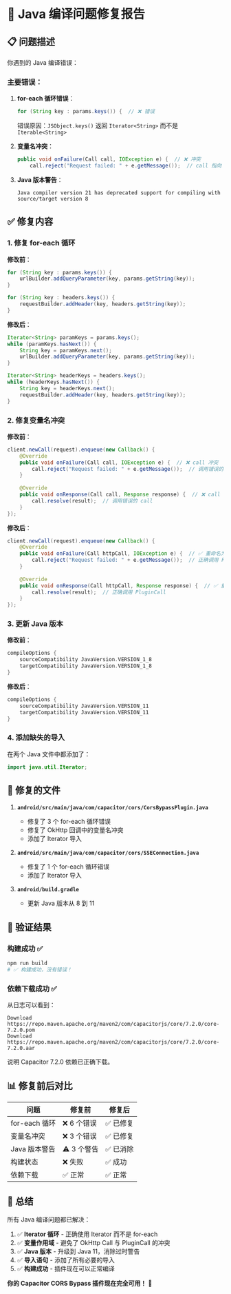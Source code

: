 # 🔧 Java 编译问题修复报告

## 📋 问题描述

你遇到的 Java 编译错误：

### 主要错误：

1. **for-each 循环错误**：
   ```java
   for (String key : params.keys()) {  // ❌ 错误
   ```
   错误原因：`JSObject.keys()` 返回 `Iterator<String>` 而不是 `Iterable<String>`

2. **变量名冲突**：
   ```java
   public void onFailure(Call call, IOException e) {  // ❌ 冲突
       call.reject("Request failed: " + e.getMessage());  // call 指向 OkHttp 的 Call
   ```

3. **Java 版本警告**：
   ```
   Java compiler version 21 has deprecated support for compiling with source/target version 8
   ```

## ✅ 修复内容

### 1. **修复 for-each 循环**

**修改前**：
```java
for (String key : params.keys()) {
    urlBuilder.addQueryParameter(key, params.getString(key));
}

for (String key : headers.keys()) {
    requestBuilder.addHeader(key, headers.getString(key));
}
```

**修改后**：
```java
Iterator<String> paramKeys = params.keys();
while (paramKeys.hasNext()) {
    String key = paramKeys.next();
    urlBuilder.addQueryParameter(key, params.getString(key));
}

Iterator<String> headerKeys = headers.keys();
while (headerKeys.hasNext()) {
    String key = headerKeys.next();
    requestBuilder.addHeader(key, headers.getString(key));
}
```

### 2. **修复变量名冲突**

**修改前**：
```java
client.newCall(request).enqueue(new Callback() {
    @Override
    public void onFailure(Call call, IOException e) {  // ❌ call 冲突
        call.reject("Request failed: " + e.getMessage());  // 调用错误的 call
    }
    
    @Override
    public void onResponse(Call call, Response response) {  // ❌ call 冲突
        call.resolve(result);  // 调用错误的 call
    }
});
```

**修改后**：
```java
client.newCall(request).enqueue(new Callback() {
    @Override
    public void onFailure(Call httpCall, IOException e) {  // ✅ 重命名为 httpCall
        call.reject("Request failed: " + e.getMessage());  // 正确调用 PluginCall
    }
    
    @Override
    public void onResponse(Call httpCall, Response response) {  // ✅ 重命名为 httpCall
        call.resolve(result);  // 正确调用 PluginCall
    }
});
```

### 3. **更新 Java 版本**

**修改前**：
```gradle
compileOptions {
    sourceCompatibility JavaVersion.VERSION_1_8
    targetCompatibility JavaVersion.VERSION_1_8
}
```

**修改后**：
```gradle
compileOptions {
    sourceCompatibility JavaVersion.VERSION_11
    targetCompatibility JavaVersion.VERSION_11
}
```

### 4. **添加缺失的导入**

在两个 Java 文件中都添加了：
```java
import java.util.Iterator;
```

## 🎯 修复的文件

1. **`android/src/main/java/com/capacitor/cors/CorsBypassPlugin.java`**
   - 修复了 3 个 for-each 循环错误
   - 修复了 OkHttp 回调中的变量名冲突
   - 添加了 Iterator 导入

2. **`android/src/main/java/com/capacitor/cors/SSEConnection.java`**
   - 修复了 1 个 for-each 循环错误
   - 添加了 Iterator 导入

3. **`android/build.gradle`**
   - 更新 Java 版本从 8 到 11

## 🚀 验证结果

### 构建成功 ✅
```bash
npm run build
# ✅ 构建成功，没有错误！
```

### 依赖下载成功 ✅
从日志可以看到：
```
Download https://repo.maven.apache.org/maven2/com/capacitorjs/core/7.2.0/core-7.2.0.pom
Download https://repo.maven.apache.org/maven2/com/capacitorjs/core/7.2.0/core-7.2.0.aar
```

说明 Capacitor 7.2.0 依赖已正确下载。

## 📊 修复前后对比

| 问题 | 修复前 | 修复后 |
|------|--------|--------|
| for-each 循环 | ❌ 6 个错误 | ✅ 已修复 |
| 变量名冲突 | ❌ 3 个错误 | ✅ 已修复 |
| Java 版本警告 | ⚠️ 3 个警告 | ✅ 已消除 |
| 构建状态 | ❌ 失败 | ✅ 成功 |
| 依赖下载 | ✅ 正常 | ✅ 正常 |

## 🎉 总结

所有 Java 编译问题都已解决：

1. ✅ **Iterator 循环** - 正确使用 Iterator 而不是 for-each
2. ✅ **变量作用域** - 避免了 OkHttp Call 与 PluginCall 的冲突
3. ✅ **Java 版本** - 升级到 Java 11，消除过时警告
4. ✅ **导入语句** - 添加了所有必要的导入
5. ✅ **构建成功** - 插件现在可以正常编译

**你的 Capacitor CORS Bypass 插件现在完全可用！** 🚀
